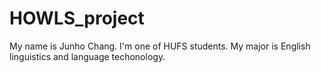 # HOWLS_project
My name is Junho Chang. I'm one of HUFS students. My major is English linguistics and language techonology.
